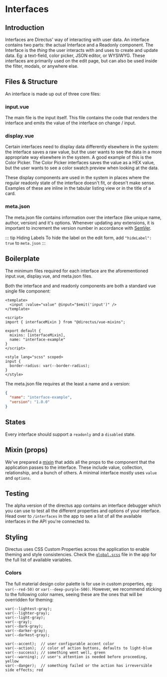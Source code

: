 # Interfaces

## Introduction

Interfaces are Directus' way of interacting with user data. An interface contains two parts: the actual Interface and a Readonly component. The Interface is the _thing_ the user interacts with and uses to create and update data. Eg: a text-field, color picker, JSON editor, or WYSIWYG. These interfaces are primarily used on the edit page, but can also be used inside the filter, modals, or anywhere else.

## Files & Structure

An interface is made up out of three core files:

### input.vue

The main file is the input itself. This file contains the code that renders the interface and emits the value of the interface on change / input.

### display.vue

Certain interfaces need to display data differently elsewhere in the system: the interface saves a raw value, but the user wants to see the data in a more appropriate way elsewhere in the system. A good example of this is the Color Picker. The Color Picker interfaces saves the value as a HEX value, but the user wants to see a color swatch preview when looking at the data.

These display components are used in the system in places where the regular readonly state of the interface doesn't fit, or doesn't make sense. Examples of these are inline in the tabular listing view or in the title of a card.

### meta.json

The meta.json file contains information over the interface (like unique name, author, version) and it's options. Whenever updating any extensions, it is important to increment the version number in accordance with [SemVer](https://semver.org/).

::: tip Hiding Labels
To hide the label on the edit form, add `"hideLabel": true` to `meta.json`
:::

## Boilerplate

The minimum files required for each interface are the aforementioned input.vue, display.vue, and meta.json files.

Both the interface and and readonly components are both a standard vue single file component:

```vue
<template>
  <input :value="value" @input="$emit('input')" />
</template>

<script>
import { interfaceMixin } from "@directus/vue-mixins";

export default {
  mixins: [interfaceMixin],
  name: "interface-example"
}
</script>

<style lang="scss" scoped>
input {
  border-radius: var(--border-radius);
}
</style>
```

The meta.json file requires at the least a name and a version:

```json
{
  "name": "interface-example",
  "version": "1.0.0"
}
```

## States
Every interface should support a `readonly` and a `disabled` state.

## Mixin (props)
We've prepared a [mixin](https://github.com/directus/extensions/blob/master/mixins/interface.js) that adds all the props to the component that the application passes to the interface. These include value, collection, relationship, and a bunch of others. A minimal interface mostly uses `value` and `options`.

## Testing

The alpha version of the directus app contains an interface debugger which you can use to test all the different properties and options of your interface. Head over to `/interfaces` in the app to see a list of all the available interfaces in the API you're connected to.

## Styling

Directus uses CSS Custom Properties across the application to enable theming and style consistencies. Check the [`global.scss`](https://github.com/directus/app/blob/master/src/assets/global.scss) file in the app for the full list of available variables.

### Colors

The full material design color palette is for use in custom properties, eg: `var(--red-50)` or `var(--deep-purple-500)`. However, we recommend sticking to the following color names, seeing these are the ones that will be overridden for theming:

```
var(--lightest-gray);
var(--lighter-gray);
var(--light-gray);
var(--gray);
var(--dark-gray);
var(--darker-gray);
var(--darkest-gray);

var(--accent);  // user configurable accent color
var(--action);  // color of action buttons, defaults to light-blue
var(--success); // something went well, green
var(--warning); // user's attention is needed before proceeding, yellow
var(--danger);  // something failed or the action has irreversible side effects; red
```

